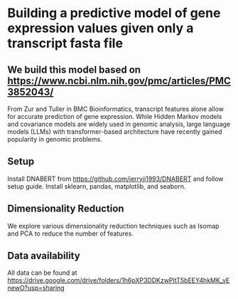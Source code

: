 # Building a predictive model of gene expression values given only a transcript fasta file

## We build this model based on https://www.ncbi.nlm.nih.gov/pmc/articles/PMC3852043/
From Zur and Tuller in BMC Bioinformatics, transcript features alone allow for accurate prediction of gene expression. While Hidden Markov models and covariance models are widely used in genomic analysis, large language models (LLMs) with transformer-based architecture have recently gained popularity in genomic problems.

## Setup
Install DNABERT from https://github.com/jerryji1993/DNABERT and follow setup guide. Install sklearn, pandas, matplotlib, and seaborn.

## Dimensionality Reduction
We explore various dimensionality reduction techniques such as Isomap and PCA to reduce the number of features.

## Data availability
All data can be found at https://drive.google.com/drive/folders/1h6pXP3DDKzwPltT5bEEY4hkMK_vEnewO?usp=sharing
